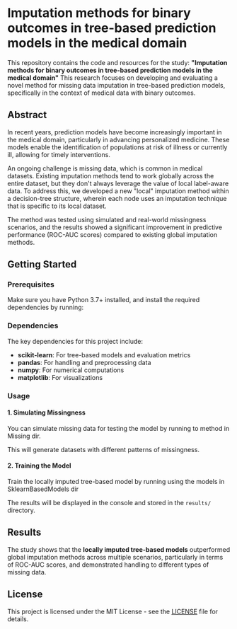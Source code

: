 
# Imputation methods for binary outcomes in tree-based prediction models in the medical domain

This repository contains the code and resources for the study: **"Imputation methods for binary outcomes in tree-based prediction models in the medical domain"** This research focuses on developing and evaluating a novel method for missing data imputation in tree-based prediction models, specifically in the context of medical data with binary outcomes.

## Abstract

In recent years, prediction models have become increasingly important in the medical domain, particularly in advancing personalized medicine. These models enable the identification of populations at risk of illness or currently ill, allowing for timely interventions. 

An ongoing challenge is missing data, which is common in medical datasets. Existing imputation methods tend to work globally across the entire dataset, but they don't always leverage the value of local label-aware data. To address this, we developed a new "local" imputation method within a decision-tree structure, wherein each node uses an imputation technique that is specific to its local dataset.

The method was tested using simulated and real-world missingness scenarios, and the results showed a significant improvement in predictive performance (ROC-AUC scores) compared to existing global imputation methods.

## Getting Started

### Prerequisites

Make sure you have Python 3.7+ installed, and install the required dependencies by running:

### Dependencies

The key dependencies for this project include:

- **scikit-learn**: For tree-based models and evaluation metrics
- **pandas**: For handling and preprocessing data
- **numpy**: For numerical computations
- **matplotlib**: For visualizations

### Usage

#### 1. Simulating Missingness

You can simulate missing data for testing the model by running to method in Missing dir.


This will generate datasets with different patterns of missingness.

#### 2. Training the Model

Train the locally imputed tree-based model by running using the models in SklearnBasedModels dir

The results will be displayed in the console and stored in the `results/` directory.

## Results

The study shows that the **locally imputed tree-based models** outperformed global imputation methods across multiple scenarios, particularly in terms of ROC-AUC scores, and demonstrated handling to different types of missing data.


## License

This project is licensed under the MIT License - see the [LICENSE](LICENSE) file for details.

